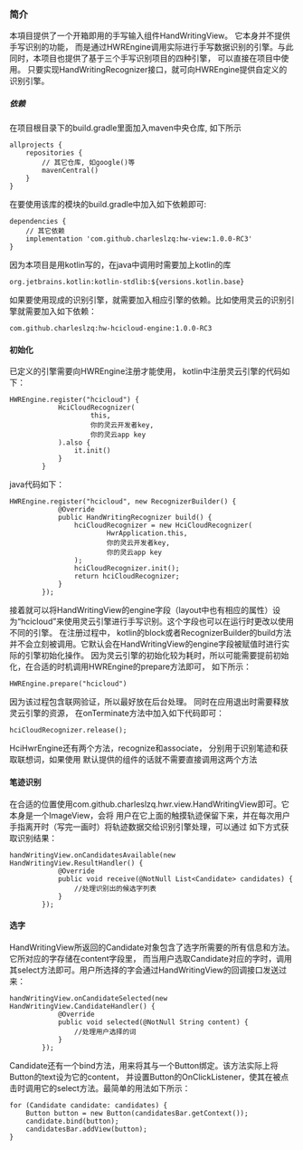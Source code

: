 ### 简介
本項目提供了一个开箱即用的手写输入组件HandWritingView。 它本身并不提供手写识别的功能， 而是通过HWREngine调用实际进行手写数据识别的引擎。与此同时，本项目也提供了基于三个手写识别项目的四种引擎， 可以直接在项目中使用。
只要实现HandWritingRecognizer接口，就可向HWREngine提供自定义的识别引擎。

##### 依赖
在项目根目录下的build.gradle里面加入maven中央仓库, 如下所示

    allprojects {
        repositories {
            // 其它仓库, 如google()等
            mavenCentral()
        }
    }

在要使用该库的模块的build.gradle中加入如下依赖即可:

    dependencies {
        // 其它依赖
        implementation 'com.github.charleslzq:hw-view:1.0.0-RC3'
    }

因为本项目是用kotlin写的，在java中调用时需要加上kotlin的库

    org.jetbrains.kotlin:kotlin-stdlib:${versions.kotlin.base}

如果要使用现成的识别引擎，就需要加入相应引擎的依赖。比如使用灵云的识别引擎就需要加入如下依赖：

    com.github.charleslzq:hw-hcicloud-engine:1.0.0-RC3

#### 初始化
已定义的引擎需要向HWREngine注册才能使用， kotlin中注册灵云引擎的代码如下：

    HWREngine.register("hcicloud") {
                HciCloudRecognizer(
                        this,
                        你的灵云开发者key,
                        你的灵云app key
                ).also {
                    it.init()
                }
            }

java代码如下：

    HWREngine.register("hcicloud", new RecognizerBuilder() {
                @Override
                public HandWritingRecognizer build() {
                    hciCloudRecognizer = new HciCloudRecognizer(
                            HwrApplication.this,
                            你的灵云开发者key,
                            你的灵云app key
                    );
                    hciCloudRecognizer.init();
                    return hciCloudRecognizer;
                }
            });

接着就可以将HandWritingView的engine字段（layout中也有相应的属性）设为“hcicloud”来使用灵云引擎进行手写识别。这个字段也可以在运行时更改以使用不同的引擎。
在注册过程中， kotlin的block或者RecognizerBuilder的build方法并不会立刻被调用。它默认会在HandWritingView的engine字段被赋值时进行实际的引擎初始化操作。
因为灵云引擎的初始化较为耗时，所以可能需要提前初始化，在合适的时机调用HWREngine的prepare方法即可， 如下所示：

    HWREngine.prepare("hcicloud")

因为该过程包含联网验证，所以最好放在后台处理。 同时在应用退出时需要释放灵云引擎的资源，
在onTerminate方法中加入如下代码即可：

    hciCloudRecognizer.release();

HciHwrEngine还有两个方法，recognize和associate， 分别用于识别笔迹和获取联想词，如果使用
默认提供的组件的话就不需要直接调用这两个方法

#### 笔迹识别
在合适的位置使用com.github.charleslzq.hwr.view.HandWritingView即可。它本身是一个ImageView，会将
用户在它上面的触摸轨迹保留下来，并在每次用户手指离开时（写完一画时）将轨迹数据交给识别引擎处理，可以通过
如下方式获取识别结果：

    handWritingView.onCandidatesAvailable(new HandWritingView.ResultHandler() {
                @Override
                public void receive(@NotNull List<Candidate> candidates) {
                    //处理识别出的候选字列表
                }
            });

#### 选字
HandWritingView所返回的Candidate对象包含了选字所需要的所有信息和方法。它所对应的字存储在content字段里，
而当用户选取Candidate对应的字时，调用其select方法即可。用户所选择的字会通过HandWritingView的回调接口发送过来：

    handWritingView.onCandidateSelected(new HandWritingView.CandidateHandler() {
                @Override
                public void selected(@NotNull String content) {
                    //处理用户选择的词
                }
            });

Candidate还有一个bind方法，用来将其与一个Button绑定。该方法实际上将Button的text设为它的content，
并设置Button的OnClickListener，使其在被点击时调用它的select方法。最简单的用法如下所示：

    for (Candidate candidate: candidates) {
        Button button = new Button(candidatesBar.getContext());
        candidate.bind(button);
        candidatesBar.addView(button);
    }